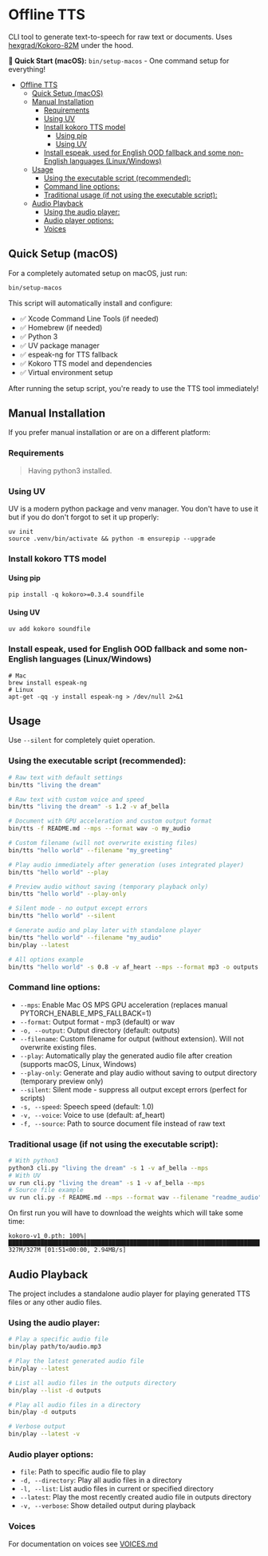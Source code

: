 # Offline TTS
CLI tool to generate text-to-speech for raw text or documents. Uses [hexgrad/Kokoro-82M](https://huggingface.co/hexgrad/Kokoro-82M) under the hood.

**🚀 Quick Start (macOS):** `bin/setup-macos` - One command setup for everything!

- [Offline TTS](#offline-tts)
  - [Quick Setup (macOS)](#quick-setup-macos)
  - [Manual Installation](#manual-installation)
    - [Requirements](#requirements)
    - [Using UV](#using-uv)
    - [Install kokoro TTS model](#install-kokoro-tts-model)
      - [Using pip](#using-pip)
      - [Using UV](#using-uv-1)
    - [Install espeak, used for English OOD fallback and some non-English languages (Linux/Windows)](#install-espeak-used-for-english-ood-fallback-and-some-non-english-languages-linuxwindows)
  - [Usage](#usage)
    - [Using the executable script (recommended):](#using-the-executable-script-recommended)
    - [Command line options:](#command-line-options)
    - [Traditional usage (if not using the executable script):](#traditional-usage-if-not-using-the-executable-script)
  - [Audio Playback](#audio-playback)
    - [Using the audio player:](#using-the-audio-player)
    - [Audio player options:](#audio-player-options)
    - [Voices](#voices)


## Quick Setup (macOS)

For a completely automated setup on macOS, just run:

```bash
bin/setup-macos
```

This script will automatically install and configure:
- ✅ Xcode Command Line Tools (if needed)
- ✅ Homebrew (if needed)
- ✅ Python 3
- ✅ UV package manager
- ✅ espeak-ng for TTS fallback
- ✅ Kokoro TTS model and dependencies
- ✅ Virtual environment setup

After running the setup script, you're ready to use the TTS tool immediately!

## Manual Installation

If you prefer manual installation or are on a different platform:

### Requirements

> Having python3 installed.

### Using UV
UV is a modern python package and venv manager. You don't have to use it but if you do don't forgot to set it up properly:

```
uv init
source .venv/bin/activate && python -m ensurepip --upgrade
```

### Install kokoro TTS model

#### Using pip 

```
pip install -q kokoro>=0.3.4 soundfile
```

#### Using UV

```
uv add kokoro soundfile
```

### Install espeak, used for English OOD fallback and some non-English languages (Linux/Windows)

```
# Mac
brew install espeak-ng
# Linux
apt-get -qq -y install espeak-ng > /dev/null 2>&1
```

## Usage

Use `--silent` for completely quiet operation.

### Using the executable script (recommended):
```bash
# Raw text with default settings
bin/tts "living the dream"

# Raw text with custom voice and speed
bin/tts "living the dream" -s 1.2 -v af_bella

# Document with GPU acceleration and custom output format
bin/tts -f README.md --mps --format wav -o my_audio

# Custom filename (will not overwrite existing files)
bin/tts "hello world" --filename "my_greeting"

# Play audio immediately after generation (uses integrated player)
bin/tts "hello world" --play

# Preview audio without saving (temporary playback only)
bin/tts "hello world" --play-only

# Silent mode - no output except errors
bin/tts "hello world" --silent

# Generate audio and play later with standalone player
bin/tts "hello world" --filename "my_audio"
bin/play --latest

# All options example
bin/tts "hello world" -s 0.8 -v af_heart --mps --format mp3 -o outputs --filename "custom_audio" --play
```

### Command line options:
- `--mps`: Enable Mac OS MPS GPU acceleration (replaces manual PYTORCH_ENABLE_MPS_FALLBACK=1)
- `--format`: Output format - mp3 (default) or wav
- `-o, --output`: Output directory (default: outputs)
- `--filename`: Custom filename for output (without extension). Will not overwrite existing files.
- `--play`: Automatically play the generated audio file after creation (supports macOS, Linux, Windows)
- `--play-only`: Generate and play audio without saving to output directory (temporary preview only)
- `--silent`: Silent mode - suppress all output except errors (perfect for scripts)
- `-s, --speed`: Speech speed (default: 1.0)
- `-v, --voice`: Voice to use (default: af_heart)
- `-f, --source`: Path to source document file instead of raw text

### Traditional usage (if not using the executable script):

```bash
# With python3
python3 cli.py "living the dream" -s 1 -v af_bella --mps
# With UV
uv run cli.py "living the dream" -s 1 -v af_bella --mps
# Source file example
uv run cli.py -f README.md --mps --format wav --filename "readme_audio"
```

On first run you will have to download the weights which will take some time:

```
kokoro-v1_0.pth: 100%|█████████████████████████████████████████████████████████████████████████████████████████████████████████████████████████████████████████████████████████████| 327M/327M [01:51<00:00, 2.94MB/s]
```

## Audio Playback

The project includes a standalone audio player for playing generated TTS files or any other audio files.

### Using the audio player:

```bash
# Play a specific audio file
bin/play path/to/audio.mp3

# Play the latest generated audio file
bin/play --latest

# List all audio files in the outputs directory
bin/play --list -d outputs

# Play all audio files in a directory
bin/play -d outputs

# Verbose output
bin/play --latest -v
```

### Audio player options:
- `file`: Path to specific audio file to play
- `-d, --directory`: Play all audio files in a directory
- `-l, --list`: List audio files in current or specified directory  
- `--latest`: Play the most recently created audio file in outputs directory
- `-v, --verbose`: Show detailed output during playback

### Voices

For documentation on voices see [VOICES.md](VOICES.md)